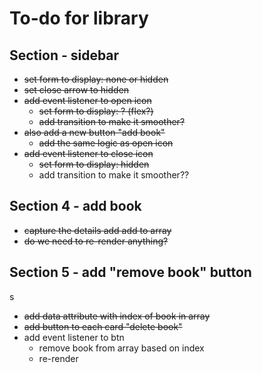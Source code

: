 # To-do for library

## Section - sidebar

-   ~~set form to display: none or hidden~~
-   ~~set close arrow to hidden~~
-   ~~add event listener to open icon~~
    -   ~~set form to display: ? (flex?)~~
    -   ~~add transition to make it smoother?~~
-   ~~also add a new button "add book"~~
    -   ~~add the same logic as open icon~~
-   ~~add event listener to close icon~~
    -   ~~set form to display: hidden~~
    -   add transition to make it smoother??

## Section 4 - add book

-   ~~capture the details add add to array~~
-   ~~do we need to re-render anything?~~

## Section 5 - add "remove book" button

s

-   ~~add data attribute with index of book in array~~
-   ~~add button to each card "delete book"~~
-   add event listener to btn
    -   remove book from array based on index
    -   re-render
